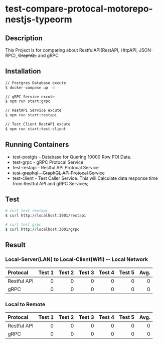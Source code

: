 # test-compare-protocal-motorepo-nestjs-typeorm

## Description

This Project is for comparing about RestfulAPI(RestAPI, HttpAPI, JSON-RPC), ~~GraphQL~~ and gRPC

## Installation

```bash
// Postgres Database excute
$ docker-compose up -d

// gRPC Service excute
$ npm run start:grpc

// RestAPI Service excute
$ npm run start:restapi

// Test Client RestAPI excute
$ npm run start:test-client
```

## Running Containers

- test-postgis - Database for Quering 10000 Row POI Data.
- test-grpc - gRPC Protocal Service 
- test-restapi - Restful API Protocal Service
- ~~test-graphql - GraphQL API Protocal Service~~
- test-client - Test Caller Service. This will Calculate data response time from Restful API and gRPC Services; 

## Test

```bash
# curl test restapi
$ curl http://localhost:3001/restapi

# curl test grpc
$ curl http://localhost:3001/grpc
```

## Result

### Local-Server(LAN) to Local-Client(Wifi) -- Local Network
|Protocal|Test 1|Test 2|Test 3|Test 4|Test 5|Avg.|
|:---|---:|---:|---:|---:|---:|---:|
|Restful API|0|0|0|0|0|0
|gRPC|0|0|0|0|0|0

### Local to Remote
|Protocal|Test 1|Test 2|Test 3|Test 4|Test 5|Avg.|
|:---|---:|---:|---:|---:|---:|---:|
|Restful API|0|0|0|0|0|0|
|gRPC|0|0|0|0|0|0|